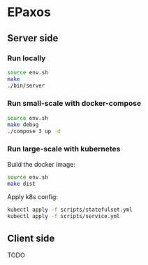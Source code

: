 # EPaxos

## Server side

### Run locally

```sh
source env.sh
make
./bin/server
```

### Run small-scale with docker-compose

```sh
source env.sh
make debug
./compose 3 up -d
```

### Run large-scale with kubernetes

Build the docker image:
```sh
source env.sh
make dist
```

Apply k8s config:
```sh
kubectl apply -f scripts/statefulset.yml
kubectl apply -f scripts/service.yml
```

## Client side

TODO
